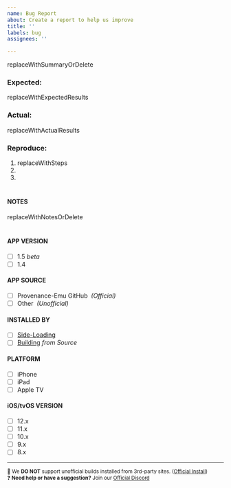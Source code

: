 ```yaml
---
name: Bug Report
about: Create a report to help us improve
title: ''
labels: bug
assignees: ''

---
```


<!--- DISCLAIMERS ---------------------------------------------------------------

🛑 STOP! Before posting, make sure you…
✅ …have checked issues for existing bug reports.
✅ …are using the latest development build (may have already been fixed).
✅ …have discussed the issue on our Discord:     https://discord.gg/4TK7PU5

🚫 We DO NOT support unofficial 3rd-party installations (buildstore, iemulators, tweakbox, etc…). 
☠️ Delete and use official install:  https://git.io/vxABg

⚠️ BUG REPORTS ONLY! If you need help, use Discord. If suggesting a feature, use the request form. 
🚦 If you have read the above, please continue…
❌ Reports that do not use the template below will be closed and locked immediately.

----- BUG REPORT: Be clear, concise and thorough, beginning with a summary. --->

replaceWithSummaryOrDelete


<!--- What did you expect to happen? --------------------------------------------> 
### Expected: 

replaceWithExpectedResults


<!--- What happened instead? ---------------------------------------------------> 
### Actual: 

replaceWithActualResults


<!--- What are steps we can follow to reproduce this issue? ---------------------->
 ### Reproduce:  

1. replaceWithSteps
2. 
3. 


# 
#### NOTES  

replaceWithNotesOrDelete




#
<!--- ☑️ REQUIRED: Check the detail boxes after posting! ------------------------>











































































#### APP VERSION
- [ ] 1.5 *beta*
- [ ] 1.4

#### APP SOURCE
- [ ] Provenance-Emu GitHub  *&nbsp;(Official)*
- [ ] Other  *&nbsp;(Unofficial)*

#### INSTALLED BY 
- [ ] [Side-Loading](https://git.io/vpYzf)
- [ ] [Building](https://git.io/vpYzv) *from Source*

#### PLATFORM
- [ ] iPhone
- [ ] iPad
- [ ] Apple TV

#### iOS/tvOS VERSION
- [ ] 12.x
- [ ] 11.x
- [ ] 10.x
- [ ] 9.x
- [ ] 8.x 

-------------------------------------------
<sup> 🚫 We **DO NOT** support unofficial builds installed from 3rd-party sites. ([Official Install](https://git.io/vxABg)) </sup><br><sup> ❓ **Need help or have a suggestion?** Join our [Official Discord](https://discord.gg/4TK7PU5) </sup><br>
